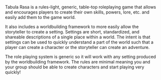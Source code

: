 Tabula Rasa is a rules-light, generic, table-top roleplaying game that allows and encourages players to create their own skills, powers, lore, etc. and easily add them to the game world.

It also includes a worldbuilding framework to more easily allow the storyteller to create a setting. Settings are short, standardized, and shareable descriptions of a single place within a world. The intent is that settings can be used to quickly understand a part of the world such that a player can create a character or the storyteller can create an adventure.

The role playing system is generic so it will work with any setting produced by the worldbuilding framework. The rules are minimal meaning you and your group should be able to create characters and start playing very quickly!